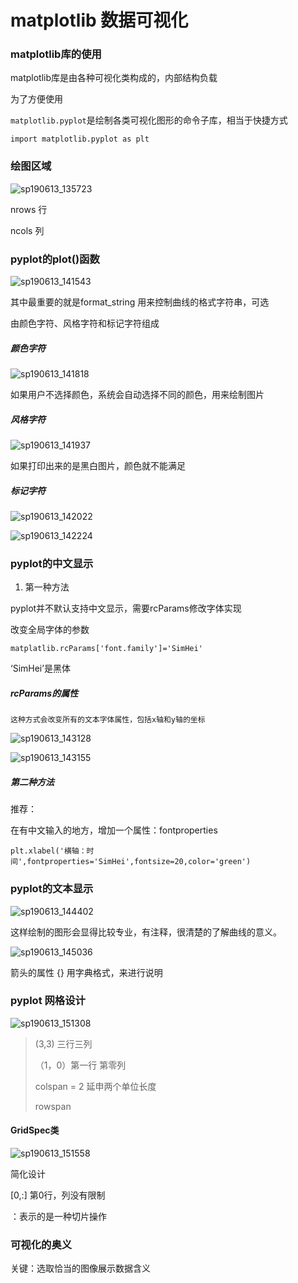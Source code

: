 # matplotlib 数据可视化

### matplotlib库的使用

matplotlib库是由各种可视化类构成的，内部结构负载

为了方便使用

`matplotlib.pyplot`是绘制各类可视化图形的命令子库，相当于快捷方式



`import matplotlib.pyplot as plt`



### 绘图区域

![sp190613_135723](./images/sp190613_135723.png)

nrows 行

ncols 列



### pyplot的plot()函数

![sp190613_141543](./images/sp190613_141543.png)

其中最重要的就是format_string 用来控制曲线的格式字符串，可选

由颜色字符、风格字符和标记字符组成

##### 颜色字符

![sp190613_141818](./images/sp190613_141818.png)

如果用户不选择颜色，系统会自动选择不同的颜色，用来绘制图片

##### 风格字符

![sp190613_141937](./images/sp190613_141937.png)

如果打印出来的是黑白图片，颜色就不能满足

##### 标记字符

![sp190613_142022](./images/sp190613_142022.png)

![sp190613_142224](./images/sp190613_142224.png)



### pyplot的中文显示

1. 第一种方法

pyplot并不默认支持中文显示，需要rcParams修改字体实现

改变全局字体的参数

`matplatlib.rcParams['font.family']='SimHei'`

‘SimHei’是黑体

##### rcParams的属性

`这种方式会改变所有的文本字体属性，包括x轴和y轴的坐标`

![sp190613_143128](./images/sp190613_143128.png)

![sp190613_143155](./images/sp190613_143155.png)

##### 第二种方法

推荐：

在有中文输入的地方，增加一个属性：fontproperties

`plt.xlabel('横轴：时间',fontproperties='SimHei',fontsize=20,color='green')`



### pyplot的文本显示

![sp190613_144402](./images/sp190613_144402.png)

这样绘制的图形会显得比较专业，有注释，很清楚的了解曲线的意义。

![sp190613_145036](./images/sp190613_145036.png)

箭头的属性 {} 用字典格式，来进行说明



### pyplot 网格设计

![sp190613_151308](./images/sp190613_151308.png)

> (3,3) 三行三列
>
> （1，0）第一行 第零列
>
> colspan = 2 延申两个单位长度
>
> rowspan

#### GridSpec类

![sp190613_151558](./images/sp190613_151558.png)

简化设计

[0,:] 第0行，列没有限制

：表示的是一种切片操作



### 可视化的奥义

关键：选取恰当的图像展示数据含义

